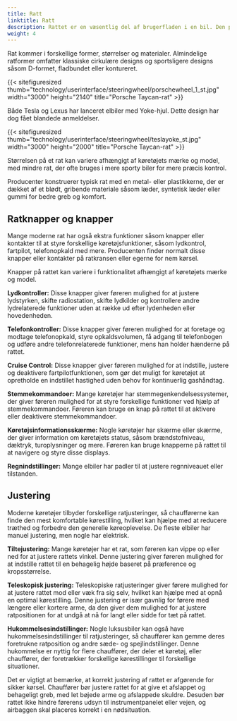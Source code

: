 ```yaml
---
title: Ratt
linktitle: Ratt
description: Rattet er en væsentlig del af brugerfladen i en bil. Den primære kontrolmekanisme gør det muligt for føreren at styre køretøjet og styre bevægelsesretningen.
weight: 4
---
```

<!-- markdownlint-disable MD033 -->
Rat kommer i forskellige former, størrelser og materialer. Almindelige ratformer omfatter klassiske cirkulære designs og sportsligere designs såsom D-formet, fladbundet eller kontureret.

{{< sitefiguresized thumb="technology/userinterface/steeringwheel/porschewheel_1_st.jpg" width="3000" height="2140" title="Porsche Taycan-rat" >}}

Både Tesla og Lexus har lanceret elbiler med Yoke-hjul. Dette design har dog fået blandede anmeldelser.

{{< sitefiguresized thumb="technology/userinterface/steeringwheel/teslayoke_st.jpg" width="3000" height="2000" title="Porsche Taycan-rat" >}}

Størrelsen på et rat kan variere afhængigt af køretøjets mærke og model, med mindre rat, der ofte bruges i mere sporty biler for mere præcis kontrol.

Producenter konstruerer typisk rat med en metal- eller plastikkerne, der er dækket af et blødt, gribende materiale såsom læder, syntetisk læder eller gummi for bedre greb og komfort.

## Ratknapper og knapper

Mange moderne rat har også ekstra funktioner såsom knapper eller kontakter til at styre forskellige køretøjsfunktioner, såsom lydkontrol, fartpilot, telefonopkald med mere. Producenten finder normalt disse knapper eller kontakter på ratkransen eller egerne for nem kørsel.

Knapper på rattet kan variere i funktionalitet afhængigt af køretøjets mærke og model.

**Lydkontroller:** Disse knapper giver føreren mulighed for at justere lydstyrken, skifte radiostation, skifte lydkilder og kontrollere andre lydrelaterede funktioner uden at række ud efter lydenheden eller hovedenheden.

**Telefonkontroller:** Disse knapper giver føreren mulighed for at foretage og modtage telefonopkald, styre opkaldsvolumen, få adgang til telefonbogen og udføre andre telefonrelaterede funktioner, mens han holder hænderne på rattet.

**Cruise Control:** Disse knapper giver føreren mulighed for at indstille, justere og deaktivere fartpilotfunktionen, som gør det muligt for køretøjet at opretholde en indstillet hastighed uden behov for kontinuerlig gashåndtag.

**Stemmekommandoer:** Mange køretøjer har stemmegenkendelsessystemer, der giver føreren mulighed for at styre forskellige funktioner ved hjælp af stemmekommandoer. Føreren kan bruge en knap på rattet til at aktivere eller deaktivere stemmekommandoer.

**Køretøjsinformationsskærme:** Nogle køretøjer har skærme eller skærme, der giver information om køretøjets status, såsom brændstofniveau, dæktryk, turoplysninger og mere. Føreren kan bruge knapperne på rattet til at navigere og styre disse displays.

**Regnindstillinger:** Mange elbiler har padler til at justere regnniveauet eller tilstanden.

## Justering

Moderne køretøjer tilbyder forskellige ratjusteringer, så chaufførerne kan finde den mest komfortable kørestilling, hvilket kan hjælpe med at reducere træthed og forbedre den generelle køreoplevelse. De fleste elbiler har manuel justering, men nogle har elektrisk.

**Tiltejustering:** Mange køretøjer har et rat, som føreren kan vippe op eller ned for at justere rattets vinkel. Denne justering giver føreren mulighed for at indstille rattet til en behagelig højde baseret på præference og kropsstørrelse.

**Teleskopisk justering:** Teleskopiske ratjusteringer giver førere mulighed for at justere rattet mod eller væk fra sig selv, hvilket kan hjælpe med at opnå en optimal kørestilling. Denne justering er især gavnlig for førere med længere eller kortere arme, da den giver dem mulighed for at justere ratpositionen for at undgå at nå for langt eller sidde for tæt på rattet.

**Hukommelsesindstillinger:** Nogle luksusbiler kan også have hukommelsesindstillinger til ratjusteringer, så chauffører kan gemme deres foretrukne ratposition og andre sæde- og spejlindstillinger. Denne hukommelse er nyttig for flere chauffører, der deler et køretøj, eller chauffører, der foretrækker forskellige kørestillinger til forskellige situationer.

Det er vigtigt at bemærke, at korrekt justering af rattet er afgørende for sikker kørsel. Chauffører bør justere rattet for at give et afslappet og behageligt greb, med let bøjede arme og afslappede skuldre. Desuden bør rattet ikke hindre førerens udsyn til instrumentpanelet eller vejen, og airbaggen skal placeres korrekt i en nødsituation.
